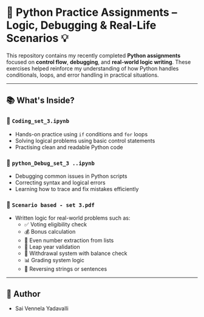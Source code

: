 # 🐍 Python Practice Assignments – Logic, Debugging & Real-Life Scenarios 💡

This repository contains my recently completed **Python assignments** focused on **control flow**, **debugging**, and **real-world logic writing**. These exercises helped reinforce my understanding of how Python handles conditionals, loops, and error handling in practical situations.

---

## 📚 What's Inside?

### 🔹 `Coding_set_3.ipynb`
- Hands-on practice using `if` conditions and `for` loops
- Solving logical problems using basic control statements
- Practising clean and readable Python code

### 🐞 `python_Debug_set_3 ..ipynb`
- Debugging common issues in Python scripts
- Correcting syntax and logical errors
- Learning how to trace and fix mistakes efficiently

### 📄 `Scenario based - set 3.pdf`
- Written logic for real-world problems such as:
  - ✅ Voting eligibility check
  - 💰 Bonus calculation
  - 🔁 Even number extraction from lists
  - 📆 Leap year validation
  - 🏦 Withdrawal system with balance check
  - 📊 Grading system logic
  - 🔄 Reversing strings or sentences

---

## 📜 Author
- Sai Vennela Yadavalli
